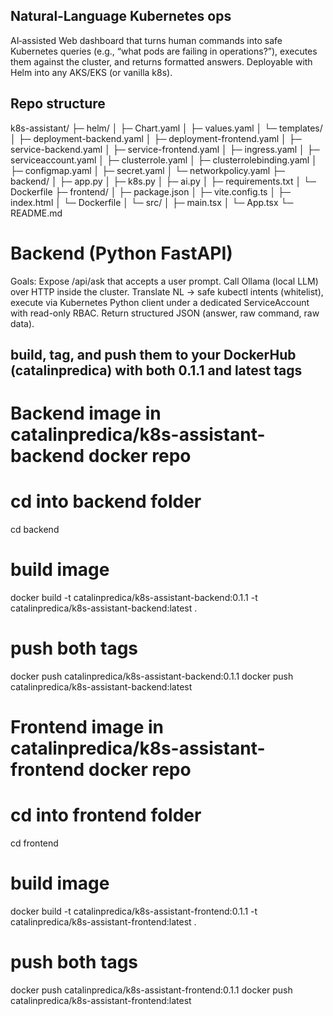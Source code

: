 ## Natural‑Language Kubernetes ops

AI‑assisted Web dashboard that turns human commands into safe Kubernetes queries (e.g., “what pods are failing in operations?”), executes them against the cluster, and returns formatted answers. Deployable with Helm into any AKS/EKS (or vanilla k8s).

## Repo structure

k8s-assistant/
├─ helm/
│  ├─ Chart.yaml
│  ├─ values.yaml
│  └─ templates/
│     ├─ deployment-backend.yaml
│     ├─ deployment-frontend.yaml
│     ├─ service-backend.yaml
│     ├─ service-frontend.yaml
│     ├─ ingress.yaml
│     ├─ serviceaccount.yaml
│     ├─ clusterrole.yaml
│     ├─ clusterrolebinding.yaml
│     ├─ configmap.yaml
│     ├─ secret.yaml
│     └─ networkpolicy.yaml
├─ backend/
│  ├─ app.py
│  ├─ k8s.py
│  ├─ ai.py
│  ├─ requirements.txt
│  └─ Dockerfile
├─ frontend/
│  ├─ package.json
│  ├─ vite.config.ts
│  ├─ index.html
│  └─ Dockerfile
│  └─ src/
│     ├─ main.tsx
│     └─ App.tsx
└─ README.md


# Backend (Python FastAPI)

Goals:
Expose /api/ask that accepts a user prompt.
Call Ollama (local LLM) over HTTP inside the cluster.
Translate NL → safe kubectl intents (whitelist), execute via Kubernetes Python client under a dedicated ServiceAccount with read-only RBAC.
Return structured JSON (answer, raw command, raw data).

## build, tag, and push them to your DockerHub (catalinpredica) with both 0.1.1 and latest tags

# Backend image in catalinpredica/k8s-assistant-backend docker repo
# cd into backend folder
cd backend

# build image
docker build -t catalinpredica/k8s-assistant-backend:0.1.1 -t catalinpredica/k8s-assistant-backend:latest .

# push both tags
docker push catalinpredica/k8s-assistant-backend:0.1.1
docker push catalinpredica/k8s-assistant-backend:latest

# Frontend image in catalinpredica/k8s-assistant-frontend docker repo
# cd into frontend folder
cd frontend

# build image
docker build -t catalinpredica/k8s-assistant-frontend:0.1.1 -t catalinpredica/k8s-assistant-frontend:latest .

# push both tags
docker push catalinpredica/k8s-assistant-frontend:0.1.1
docker push catalinpredica/k8s-assistant-frontend:latest


